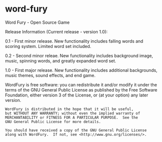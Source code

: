 # word-fury
Word Fury - Open Source Game


Release Information (Current release - version 1.0):

0.1 - First minor release. New functionality includes falling words and scoring system.  Limited word set included.

0.2 - Second minor releae. New functionality includes background image, music, spinning words, and greatly expanded word set.

1.0 - First major release. New functionality includes additional backgrounds, music themes, sound effects, and end game.


WordFury is free software: you can redistribute it and/or modify
    it under the terms of the GNU General Public License as published by
    the Free Software Foundation, either version 3 of the License, or
    (at your option) any later version.

    WordFury is distributed in the hope that it will be useful,
    but WITHOUT ANY WARRANTY; without even the implied warranty of
    MERCHANTABILITY or FITNESS FOR A PARTICULAR PURPOSE.  See the
    GNU General Public License for more details.

    You should have received a copy of the GNU General Public License
    along with WordFury.  If not, see <http://www.gnu.org/licenses/>.
